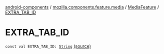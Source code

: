 [android-components](../../index.md) / [mozilla.components.feature.media](../index.md) / [MediaFeature](index.md) / [EXTRA_TAB_ID](./-e-x-t-r-a_-t-a-b_-i-d.md)

# EXTRA_TAB_ID

`const val EXTRA_TAB_ID: `[`String`](https://kotlinlang.org/api/latest/jvm/stdlib/kotlin/-string/index.html) [(source)](https://github.com/mozilla-mobile/android-components/blob/master/components/feature/media/src/main/java/mozilla/components/feature/media/MediaFeature.kt#L71)